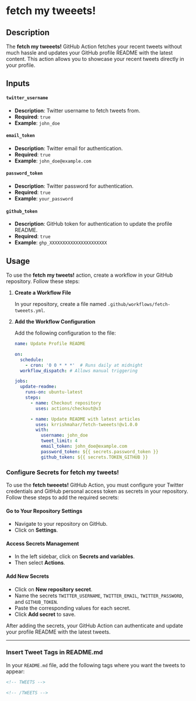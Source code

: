 # fetch my tweeets!

## Description

The **fetch my tweeets!** GitHub Action fetches your recent tweets without much hassle and updates your GitHub profile README with the latest content. This action allows you to showcase your recent tweets directly in your profile.

## Inputs

#### `twitter_username`

- **Description**: Twitter username to fetch tweets from.
- **Required**: `true`
- **Example**: `john_doe`

#### `email_token`

- **Description**: Twitter email for authentication.
- **Required**: `true`
- **Example**: `john_doe@example.com`

#### `password_token`

- **Description**: Twitter password for authentication.
- **Required**: `true`
- **Example**: `your_password`

#### `github_token`

- **Description**: GitHub token for authentication to update the profile README.
- **Required**: `true`
- **Example**: `ghp_XXXXXXXXXXXXXXXXXXXXXX`

## Usage

To use the **fetch my tweets!** action, create a workflow in your GitHub repository. Follow these steps:

1. **Create a Workflow File**

   In your repository, create a file named `.github/workflows/fetch-tweeets.yml`.

2. **Add the Workflow Configuration**

   Add the following configuration to the file:

  	```yaml
   name: Update Profile README

	on:
	  schedule:
	    - cron: '0 0 * * *'  # Runs daily at midnight
	  workflow_dispatch: # Allows manual triggering

	jobs:
	  update-readme:
	    runs-on: ubuntu-latest
	    steps:
	      - name: Checkout repository
	        uses: actions/checkout@v3

	      - name: Update README with latest articles
	        uses: krrishmahar/fetch-tweeets!@v1.0.0
	        with:
	          username: john_doe
			  tweet_limit: 4
			  email_token: john_doe@example.com
			  password_token: ${{ secrets.password_token }}
			  github_token: ${{ secrets.TOKEN_GITHUB }}
	```


### Configure Secrets for fetch my tweets!

To use the **fetch tweeets!** GitHub Action, you must configure your Twitter credentials and GitHub personal access token as secrets in your repository. Follow these steps to add the required secrets:

#### Go to Your Repository Settings

- Navigate to your repository on GitHub.
- Click on **Settings**.

#### Access Secrets Management

- In the left sidebar, click on **Secrets and variables**.
- Then select **Actions**.

#### Add New Secrets

- Click on **New repository secret**.
- Name the secrets `TWITTER_USERNAME`, `TWITTER_EMAIL`, `TWITTER_PASSWORD`, and `GITHUB_TOKEN`.
- Paste the corresponding values for each secret.
- Click **Add secret** to save.

After adding the secrets, your GitHub Action can authenticate and update your profile README with the latest tweets.

---
### Insert Tweet Tags in README.md

In your `README.md` file, add the following tags where you want the tweets to appear:

```markdown
<!-- TWEETS -->

<!-- /TWEETS -->
```